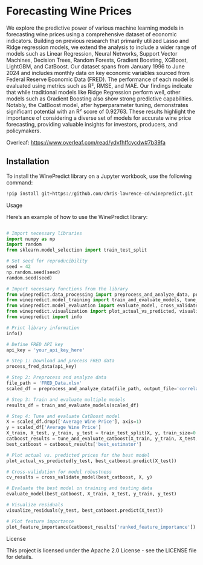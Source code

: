 # Forecasting Wine Prices

We explore the predictive power of various machine learning models in forecasting wine prices using a comprehensive dataset of economic indicators. Building on previous research that primarily utilized Lasso and Ridge regression models, we extend the analysis to include a wider range of models such as Linear Regression, Neural Networks, Support Vector Machines, Decision Trees, Random Forests, Gradient Boosting, XGBoost, LightGBM, and CatBoost. Our dataset spans from January 1996 to June 2024 and includes monthly data on key economic variables sourced from Federal Reserve Economic Data (FRED). The performance of each model is evaluated using metrics such as R², RMSE, and MAE. Our findings indicate that while traditional models like Ridge Regression perform well, other models such as Gradient Boosting also show strong predictive capabilities. Notably, the CatBoost model, after hyperparameter tuning, demonstrates significant potential with an R² score of 0.92763. These results highlight the importance of considering a diverse set of models for accurate wine price forecasting, providing valuable insights for investors, producers, and policymakers.

Overleaf: https://www.overleaf.com/read/ydvfhffcycdw#7b39fa

## Installation

To install the WinePredict library on a Jupyter workbook, use the following command:

```python
!pip install git+https://github.com/chris-lawrence-cd/winepredict.git
```

Usage

Here’s an example of how to use the WinePredict library:

```python

# Import necessary libraries
import numpy as np
import random
from sklearn.model_selection import train_test_split

# Set seed for reproducibility
seed = 42
np.random.seed(seed)
random.seed(seed)

# Import necessary functions from the library
from winepredict.data_processing import preprocess_and_analyze_data, process_fred_data
from winepredict.model_training import train_and_evaluate_models, tune_and_evaluate_catboost
from winepredict.model_evaluation import evaluate_model, cross_validate_model
from winepredict.visualization import plot_actual_vs_predicted, visualize_residuals, plot_feature_importance
from winepredict import info

# Print library information
info()

# Define FRED API key
api_key = 'your_api_key_here'

# Step 1: Download and process FRED data
process_fred_data(api_key)

# Step 2: Preprocess and analyze data
file_path = 'FRED_Data.xlsx'
scaled_df = preprocess_and_analyze_data(file_path, output_file='correlation_matrix.png', save_vif=True)

# Step 3: Train and evaluate multiple models
results_df = train_and_evaluate_models(scaled_df)

# Step 4: Tune and evaluate CatBoost model
X = scaled_df.drop(['Average Wine Price'], axis=1)
y = scaled_df['Average Wine Price']
X_train, X_test, y_train, y_test = train_test_split(X, y, train_size=0.8, shuffle=True, random_state=seed)
catboost_results = tune_and_evaluate_catboost(X_train, y_train, X_test, y_test)
best_catboost = catboost_results['best_estimator']

# Plot actual vs. predicted prices for the best model
plot_actual_vs_predicted(y_test, best_catboost.predict(X_test))

# Cross-validation for model robustness
cv_results = cross_validate_model(best_catboost, X, y)

# Evaluate the best model on training and testing data
evaluate_model(best_catboost, X_train, X_test, y_train, y_test)

# Visualize residuals
visualize_residuals(y_test, best_catboost.predict(X_test))

# Plot feature importance
plot_feature_importance(catboost_results['ranked_feature_importance'])
```

License

This project is licensed under the Apache 2.0 License - see the LICENSE file for details.

